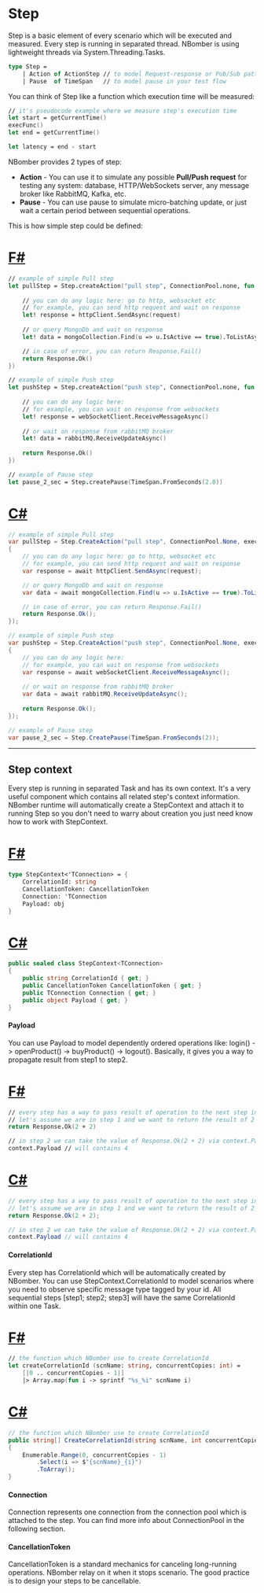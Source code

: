 # Step

Step is a basic element of every scenario which will be executed and measured. Every step is running in separated thread. NBomber is using lightweight threads via System.Threading.Tasks.

```fsharp
type Step =
    | Action of ActionStep // to model Request-response or Pub/Sub pattern
    | Pause  of TimeSpan   // to model pause in your test flow
```

You can think of Step like a function which execution time will be measured:
```fsharp
// it's pseudocode example where we measure step's execution time
let start = getCurrentTime()
execFunc()
let end = getCurrentTime()

let latency = end - start
```

NBomber provides 2 types of step:
- **Action** - You can use it to simulate any possible **Pull/Push request** for testing any system: database, HTTP/WebSockets server, any message broker like RabbitMQ, Kafka, etc.
- **Pause** - You can use pause to simulate micro-batching update, or just wait a certain period between sequential operations.

This is how simple step could be defined:

# [F#](#tab/tabid-1)
```fsharp
// example of simple Pull step
let pullStep = Step.createAction("pull step", ConnectionPool.none, fun context -> task {
    
    // you can do any logic here: go to http, websocket etc    
    // for example, you can send http request and wait on response
    let! response = httpClient.SendAsync(request)
    
    // or query MongoDb and wait on response
    let! data = mongoCollection.Find(u => u.IsActive == true).ToListAsync()

    // in case of error, you can return Response.Fail()     
    return Response.Ok()    
})

// example of simple Push step
let pushStep = Step.createAction("push step", ConnectionPool.none, fun context -> task {
        
    // you can do any logic here:
    // for example, you can wait on response from websockets    
    let! response = webSocketClient.ReceiveMessageAsync()
    
    // or wait on response from rabbitMQ broker
    let! data = rabbitMQ.ReceiveUpdateAsync()
        
    return Response.Ok() 
})

// example of Pause step
let pause_2_sec = Step.createPause(TimeSpan.FromSeconds(2.0))
```

# [C#](#tab/tabid-2)
```csharp
// example of simple Pull step
var pullStep = Step.CreateAction("pull step", ConnectionPool.None, execute: async (context) => 
{
    // you can do any logic here: go to http, websocket etc        
    // for example, you can send http request and wait on response
    var response = await httpClient.SendAsync(request);

    // or query MongoDb and wait on response
    var data = await mongoCollection.Find(u => u.IsActive == true).ToListAsync();        

    // in case of error, you can return Response.Fail()
    return Response.Ok();
});

// example of simple Push step
var pushStep = Step.CreateAction("push step", ConnectionPool.None, execute: async (context) => 
{
    // you can do any logic here:
    // for example, you can wait on response from websockets    
    var response = await webSocketClient.ReceiveMessageAsync();
    
    // or wait on response from rabbitMQ broker
    var data = await rabbitMQ.ReceiveUpdateAsync();
        
    return Response.Ok(); 
});

// example of Pause step
var pause_2_sec = Step.CreatePause(TimeSpan.FromSeconds(2));
``` 
***

## Step context

Every step is running in separated Task<TResponse> and has its own context. It's a very useful component which contains all related step's context information. NBomber runtime will automatically create a StepContext and attach it to running Step so you don't need to warry about creation you just need know how to work with StepContext.

# [F#](#tab/tabid-1)
```fsharp
type StepContext<'TConnection> = {
    CorrelationId: string
    CancellationToken: CancellationToken
    Connection: 'TConnection
    Payload: obj
}
```

# [C#](#tab/tabid-2)
```csharp
public sealed class StepContext<TConnection>
{
    public string CorrelationId { get; }
    public CancellationToken CancellationToken { get; }
    public TConnection Connection { get; }
    public object Payload { get; }
}
```

#### Payload
You can use Payload to model dependently ordered operations like: login() -> openProduct() -> buyProduct() -> logout(). Basically, it gives you a way to propagate result from step1 to step2.

# [F#](#tab/tabid-1)
```fsharp
// every step has a way to pass result of operation to the next step in the flow via Response.Ok(result)
// let's assume we are in step 1 and we want to return the result of 2 + 2 operation to the next step
return Response.Ok(2 + 2)

// in step 2 we can take the value of Response.Ok(2 + 2) via context.Payload
context.Payload // will contains 4
```

# [C#](#tab/tabid-2)
```csharp
// every step has a way to pass result of operation to the next step in the flow via Response.Ok(result)
// let's assume we are in step 1 and we want to return the result of 2 + 2 operation to the next step
return Response.Ok(2 + 2);

// in step 2 we can take the value of Response.Ok(2 + 2) via context.Payload
context.Payload // will contains 4
```

#### CorrelationId
Every step has CorrelationId which will be automatically created by NBomber. You can use StepContext.CorrelationId to model scenarios where you need to observe specific message type tagged by your id. All sequential steps [step1; step2; step3] will have the same CorrelationId within one Task.

# [F#](#tab/tabid-1)
```fsharp
// the function which NBomber use to create CorrelationId
let createCorrelationId (scnName: string, concurrentCopies: int) =
    [|0 .. concurrentCopies - 1|] 
    |> Array.map(fun i -> sprintf "%s_%i" scnName i)
```

# [C#](#tab/tabid-2)
```csharp
// the function which NBomber use to create CorrelationId
public string[] CreateCorrelationId(string scnName, int concurrentCopies)
{
    Enumerable.Range(0, concurrentCopies - 1)
        .Select(i => $"{scnName}_{i}")
        .ToArray();
}
```

#### Connection
Connection represents one connection from the connection pool which is attached to the step. You can find more info about ConnectionPool in the following section.

#### CancellationToken
CancellationToken is a standard mechanics for canceling long-running operations. NBomber relay on it when it stops scenario. The good practice is to design your steps to be cancellable.
